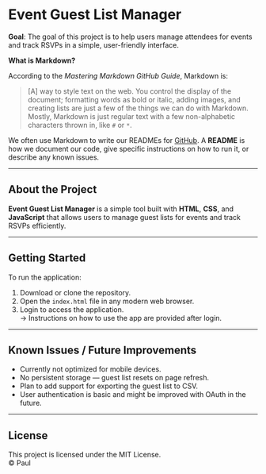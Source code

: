 # Event Guest List Manager

**Goal**: The goal of this project is to help users manage attendees for events and track RSVPs in a simple, user-friendly interface.

**What is Markdown?**

According to the _Mastering Markdown GitHub Guide_, Markdown is:

> [A] way to style text on the web. You control the display of the document; formatting words as bold or italic, adding images, and creating lists are just a few of the things we can do with Markdown. Mostly, Markdown is just regular text with a few non-alphabetic characters thrown in, like `#` or `*`.

We often use Markdown to write our READMEs for [GitHub](https://github.com/). A **README** is how we document our code, give specific instructions on how to run it, or describe any known issues.

---

## About the Project

**Event Guest List Manager** is a simple tool built with **HTML**, **CSS**, and **JavaScript** that allows users to manage guest lists for events and track RSVPs efficiently.

---

## Getting Started

To run the application:

1. Download or clone the repository.  
2. Open the `index.html` file in any modern web browser.  
3. Login to access the application.  
   → Instructions on how to use the app are provided after login.

---

## Known Issues / Future Improvements

- Currently not optimized for mobile devices.  
- No persistent storage — guest list resets on page refresh.  
- Plan to add support for exporting the guest list to CSV.  
- User authentication is basic and might be improved with OAuth in the future.

---

## License

This project is licensed under the MIT License.  
© Paul
